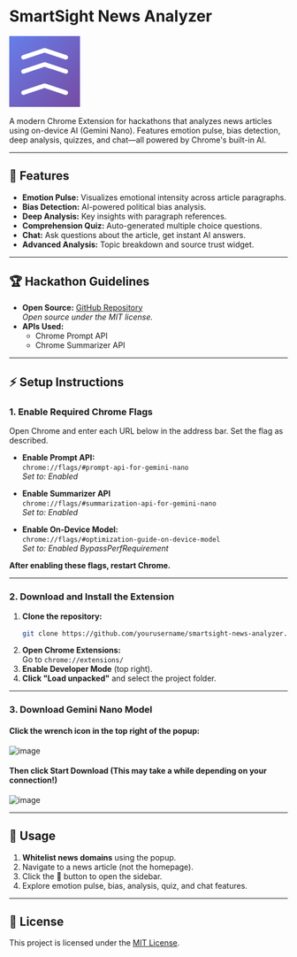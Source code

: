 # SmartSight News Analyzer

![SmartSight Logo](SmartSightEXT/icons/icon128.png)

A modern Chrome Extension for hackathons that analyzes news articles using on-device AI (Gemini Nano). Features emotion pulse, bias detection, deep analysis, quizzes, and chat—all powered by Chrome's built-in AI.

---

## 🚀 Features

- **Emotion Pulse:** Visualizes emotional intensity across article paragraphs.
- **Bias Detection:** AI-powered political bias analysis.
- **Deep Analysis:** Key insights with paragraph references.
- **Comprehension Quiz:** Auto-generated multiple choice questions.
- **Chat:** Ask questions about the article, get instant AI answers.
- **Advanced Analysis:** Topic breakdown and source trust widget.

---

## 🏆 Hackathon Guidelines

- **Open Source:** [GitHub Repository](https://github.com/aspxcts/Google-Chrome-Built-in-AI-Challenge-2025)  
  _Open source under the MIT license._
- **APIs Used:**
  - Chrome Prompt API 
  - Chrome Summarizer API
---

## ⚡ Setup Instructions

### 1. Enable Required Chrome Flags

Open Chrome and enter each URL below in the address bar. Set the flag as described.

- **Enable Prompt API:**  
  `chrome://flags/#prompt-api-for-gemini-nano`  
  _Set to: Enabled_

- **Enable Summarizer API**  
  `chrome://flags/#summarization-api-for-gemini-nano`  
  _Set to: Enabled_

- **Enable On-Device Model:**  
  `chrome://flags/#optimization-guide-on-device-model`  
  _Set to: Enabled BypassPerfRequirement_

**After enabling these flags, restart Chrome.**

---

### 2. Download and Install the Extension

1. **Clone the repository:**
   ```sh
   git clone https://github.com/yourusername/smartsight-news-analyzer.git
   ```
2. **Open Chrome Extensions:**  
   Go to `chrome://extensions/`
3. **Enable Developer Mode** (top right).
4. **Click "Load unpacked"** and select the project folder.

---

### 3. Download Gemini Nano Model

#### Click the wrench icon in the top right of the popup:
<img width="448" height="601" alt="image" src="https://github.com/user-attachments/assets/16978c75-51f2-4f38-83ba-0281e332bef2" />

#### Then click **Start Download** (This may take a while depending on your connection!)
<img width="454" height="600" alt="image" src="https://github.com/user-attachments/assets/3e95f59c-6532-4422-bd81-c9788bb150cd" />

---

## 📝 Usage

1. **Whitelist news domains** using the popup.
2. Navigate to a news article (not the homepage).
3. Click the 🧠 button to open the sidebar.
4. Explore emotion pulse, bias, analysis, quiz, and chat features.

---

## 📄 License

This project is licensed under the [MIT License](LICENSE).
